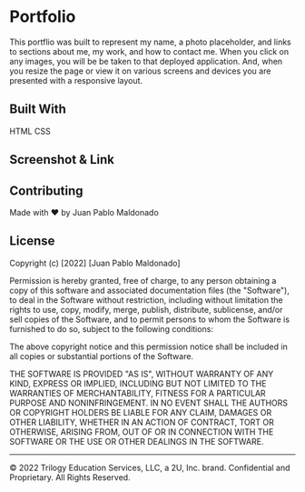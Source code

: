 # Portfolio

This portflio was built to represent my name, a photo placeholder, and links to sections about me, my work, and how to contact me.  When you click on any images, you will be be taken to that deployed application.  And, when you resize the page or view it on various screens and devices you are presented with a responsive layout.  

## Built With

HTML
CSS

## Screenshot & Link



## Contributing

Made with ❤️ by Juan Pablo Maldonado

## License

Copyright (c) [2022] [Juan Pablo Maldonado]

Permission is hereby granted, free of charge, to any person obtaining a copy
of this software and associated documentation files (the "Software"), to deal
in the Software without restriction, including without limitation the rights
to use, copy, modify, merge, publish, distribute, sublicense, and/or sell
copies of the Software, and to permit persons to whom the Software is
furnished to do so, subject to the following conditions:

The above copyright notice and this permission notice shall be included in all
copies or substantial portions of the Software.

THE SOFTWARE IS PROVIDED "AS IS", WITHOUT WARRANTY OF ANY KIND, EXPRESS OR
IMPLIED, INCLUDING BUT NOT LIMITED TO THE WARRANTIES OF MERCHANTABILITY,
FITNESS FOR A PARTICULAR PURPOSE AND NONINFRINGEMENT. IN NO EVENT SHALL THE
AUTHORS OR COPYRIGHT HOLDERS BE LIABLE FOR ANY CLAIM, DAMAGES OR OTHER
LIABILITY, WHETHER IN AN ACTION OF CONTRACT, TORT OR OTHERWISE, ARISING FROM,
OUT OF OR IN CONNECTION WITH THE SOFTWARE OR THE USE OR OTHER DEALINGS IN THE
SOFTWARE.

- - -
© 2022 Trilogy Education Services, LLC, a 2U, Inc. brand. Confidential and Proprietary. All Rights Reserved.